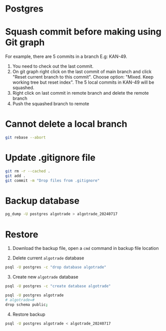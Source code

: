 # Postgres

# Squash commit before making using Git graph
For example, there are 5 commits in a branch E.g: KAN-49. 
1. You need to check out the last commit.
2. On git graph right click on the last commit of main branch and click "Reset current branch to this commit". Choose option: "Mixed. Keep working tree but reset index". The 5 local commits in KAN-49 will be squashed.
3. Right click on last commit in remote branch and delete the remote branch
4. Push the squashed branch to remote

# Cannot delete a local branch
```bash
git rebase --abort
```

# Update .gitignore file
```bash
git rm -r --cached .
git add .
git commit -m "Drop files from .gitignore"
```

# Backup database
```bash
pg_dump -U postgres algotrade > algotrade_20240717
```

# Restore
1. Download the backup file, open a `cmd` command in backup file location

2. Delete current `algotrade` database
```bash
psql -U postgres -c "drop database algotrade"
```

3. Create new  `algotrade` database
```bash
psql -U postgres -c "create database algotrade"

psql -U postgres algotrade
# algotrade=#
drop schema public;
```

4. Restore backup
```bash
psql -U postgres algotrade < algotrade_20240717
```